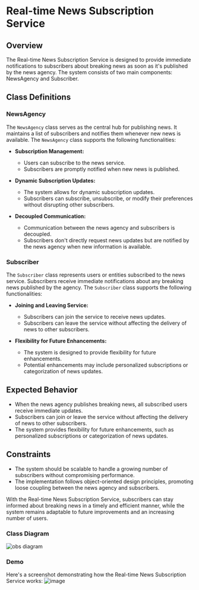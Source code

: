 # Real-time News Subscription Service

## Overview

The Real-time News Subscription Service is designed to provide immediate notifications to subscribers about breaking news as soon as it's published by the news agency. The system consists of two main components: NewsAgency and Subscriber.

## Class Definitions

### NewsAgency
The `NewsAgency` class serves as the central hub for publishing news. It maintains a list of subscribers and notifies them whenever new news is available. The `NewsAgency` class supports the following functionalities:

- **Subscription Management:**
  - Users can subscribe to the news service.
  - Subscribers are promptly notified when new news is published.

- **Dynamic Subscription Updates:**
  - The system allows for dynamic subscription updates.
  - Subscribers can subscribe, unsubscribe, or modify their preferences without disrupting other subscribers.

- **Decoupled Communication:**
  - Communication between the news agency and subscribers is decoupled.
  - Subscribers don't directly request news updates but are notified by the news agency when new information is available.

### Subscriber
The `Subscriber` class represents users or entities subscribed to the news service. Subscribers receive immediate notifications about any breaking news published by the agency. The `Subscriber` class supports the following functionalities:

- **Joining and Leaving Service:**
  - Subscribers can join the service to receive news updates.
  - Subscribers can leave the service without affecting the delivery of news to other subscribers.

- **Flexibility for Future Enhancements:**
  - The system is designed to provide flexibility for future enhancements.
  - Potential enhancements may include personalized subscriptions or categorization of news updates.

## Expected Behavior

- When the news agency publishes breaking news, all subscribed users receive immediate updates.
- Subscribers can join or leave the service without affecting the delivery of news to other subscribers.
- The system provides flexibility for future enhancements, such as personalized subscriptions or categorization of news updates.

## Constraints

- The system should be scalable to handle a growing number of subscribers without compromising performance.
- The implementation follows object-oriented design principles, promoting loose coupling between the news agency and subscribers.

With the Real-time News Subscription Service, subscribers can stay informed about breaking news in a timely and efficient manner, while the system remains adaptable to future improvements and an increasing number of users.

### Class Diagram
![obs diagram](https://github.com/ariessalvador/Software-Engineering-1-Projects/assets/142958841/cd15a98b-4a96-4c51-9cd4-50349198c8ff)


### Demo
Here's a screenshot demonstrating how the Real-time News Subscription Service works:
![image](https://github.com/ariessalvador/Software-Engineering-1-Projects/assets/142958841/d93d57b4-42b8-4a7a-adea-30e605da28b5)

